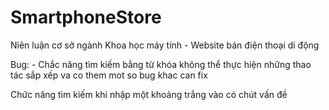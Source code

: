 # SmartphoneStore
Niên luận cơ sở ngành Khoa học máy tính - Website bán điện thoại di động

Bug:
    - Chắc năng tìm kiếm bằng từ khóa không thể thực hiện những thao tác sắp xếp va co them mot
so bug khac can fix

Chức năng tìm kiếm khi nhập một khoảng trắng vào có chút vấn đề